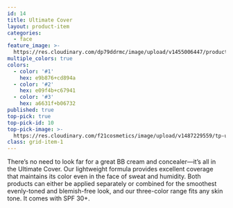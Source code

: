 ```yaml
---
id: 14
title: Ultimate Cover
layout: product-item
categories:
  - face
feature_image: >-
  https://res.cloudinary.com/dp79ddrmc/image/upload/v1455006447/products/ultimateCover.jpg
multiple_colors: true
colors:
  - color: '#1'
    hex: e9b876+cd894a
  - color: '#2'
    hex: e09f4b+c67941
  - color: '#3'
    hex: a6631f+b06732
published: true
top-pick: true
top-pick-id: 10
top-pick-image: >-
  https://res.cloudinary.com/f21cosmetics/image/upload/v1487229559/tp-ultimate-cover2.jpg
class: grid-item-1
---
```

There’s no need to look far for a great BB cream and concealer—it’s all in the Ultimate Cover. Our lightweight formula provides excellent coverage that maintains its color even in the face of sweat and humidity. Both products can either be applied separately or combined for the smoothest evenly-toned and blemish-free look, and our three-color range fits any skin tone. It comes with SPF 30+.
